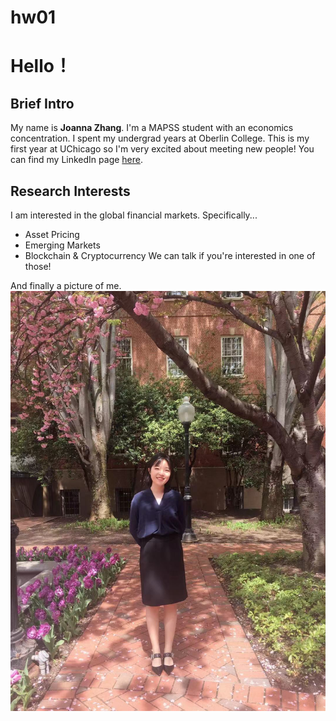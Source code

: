# hw01

# Hello！

## Brief Intro
My name is **Joanna Zhang**. I'm a MAPSS student with an economics concentration. I spent my undergrad years at Oberlin College. This is my first year at UChicago so I'm very excited about meeting new people! You can find my LinkedIn page [here](https://www.linkedin.com/in/jiahang-zhang-aa858113b/).

## Research Interests
I am interested in the global financial markets. Specifically...

* Asset Pricing 
* Emerging Markets
* Blockchain & Cryptocurrency
We can talk if you're interested in one of those!

And finally a picture of me. ![my picture](dc.jpeg)
